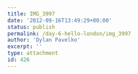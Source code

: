 ```yaml
---
title: IMG_3997
date: '2012-09-16T13:49:29+00:00'
status: publish
permalink: /day-6-hello-london/img_3997
author: 'Dylan Pavelko'
excerpt: ''
type: attachment
id: 426
---
```

<!DOCTYPE html PUBLIC "-//W3C//DTD HTML 4.0 Transitional//EN" "http://www.w3.org/TR/REC-html40/loose.dtd">
<?xml encoding="UTF-8">
